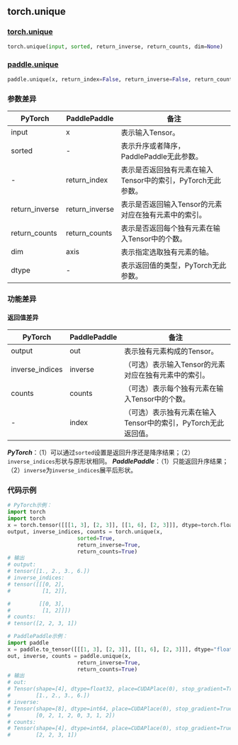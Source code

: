 ## torch.unique
### [torch.unique](https://pytorch.org/docs/stable/generated/torch.unique.html?highlight=unique#torch.unique)
```python
torch.unique(input, sorted, return_inverse, return_counts, dim=None)
```
### [paddle.unique](https://www.paddlepaddle.org.cn/documentation/docs/zh/api/paddle/unique_cn.html#unique)
```python
paddle.unique(x, return_index=False, return_inverse=False, return_counts=False, axis=None, dtype='int64', name=None)
```
### 参数差异
| PyTorch       | PaddlePaddle | 备注                                                   |
| ------------- | ------------ | ------------------------------------------------------ |
| input | x        | 表示输入Tensor。  |
| sorted          | -        | 表示升序或者降序，PaddlePaddle无此参数。  |
| -          | return_index        | 表示是否返回独有元素在输入Tensor中的索引，PyTorch无此参数。  |
| return_inverse          | return_inverse        | 表示是否返回输入Tensor的元素对应在独有元素中的索引。  |
| return_counts          | return_counts        | 表示是否返回每个独有元素在输入Tensor中的个数。  |
| dim          | axis        | 表示指定选取独有元素的轴。  |
| dtype          | -        | 表示返回值的类型，PyTorch无此参数。  |

### 功能差异
#### 返回值差异
| PyTorch       | PaddlePaddle | 备注                                                   |
| ------------- | ------------ | ------------------------------------------------------ |
| output | out        | 表示独有元素构成的Tensor。  |
| inverse_indices      | inverse        | （可选）表示输入Tensor的元素对应在独有元素中的索引。  |
| counts         | counts        | （可选）表示每个独有元素在输入Tensor中的个数。  |
| -          | index        | （可选）表示独有元素在输入Tensor中的索引，PyTorch无此返回值。  |

***PyTorch***：（1）可以通过`sorted`设置是返回升序还是降序结果；（2）`inverse_indices`形状与原形状相同。
***PaddlePaddle***：（1）只能返回升序结果；（2）`inverse`为`inverse_indices`展平后形状。

### 代码示例
``` python
# PyTorch示例：
import torch
import torch
x = torch.tensor([[[1, 3], [2, 3]], [[1, 6], [2, 3]]], dtype=torch.float32)
output, inverse_indices, counts = torch.unique(x, 
                      sorted=True, 
                      return_inverse=True,
                      return_counts=True)
# 输出
# output:
# tensor([1., 2., 3., 6.])
# inverse_indices:
# tensor([[[0, 2],
#          [1, 2]],

#         [[0, 3],
#          [1, 2]]])
# counts:
# tensor([2, 2, 3, 1])
```

``` python
# PaddlePaddle示例：
import paddle
x = paddle.to_tensor([[[1, 3], [2, 3]], [[1, 6], [2, 3]]], dtype="float32")
out, inverse, counts = paddle.unique(x, 
                      return_inverse=True,
                      return_counts=True)
# 输出
# out:
# Tensor(shape=[4], dtype=float32, place=CUDAPlace(0), stop_gradient=True,
#        [1., 2., 3., 6.])
# inverse:
# Tensor(shape=[8], dtype=int64, place=CUDAPlace(0), stop_gradient=True,
#        [0, 2, 1, 2, 0, 3, 1, 2])
# counts:
# Tensor(shape=[4], dtype=int64, place=CUDAPlace(0), stop_gradient=True,
#        [2, 2, 3, 1])
```
